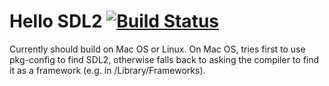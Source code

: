 Hello SDL2 [![Build Status](https://travis-ci.org/bondians/HelloSDL2.svg)](https://travis-ci.org/bondians/HelloSDL2)
===========

Currently should build on Mac OS or Linux.
On Mac OS, tries first to use pkg-config to find SDL2, otherwise falls back to asking the compiler to find it as a framework (e.g. in /Library/Frameworks).
